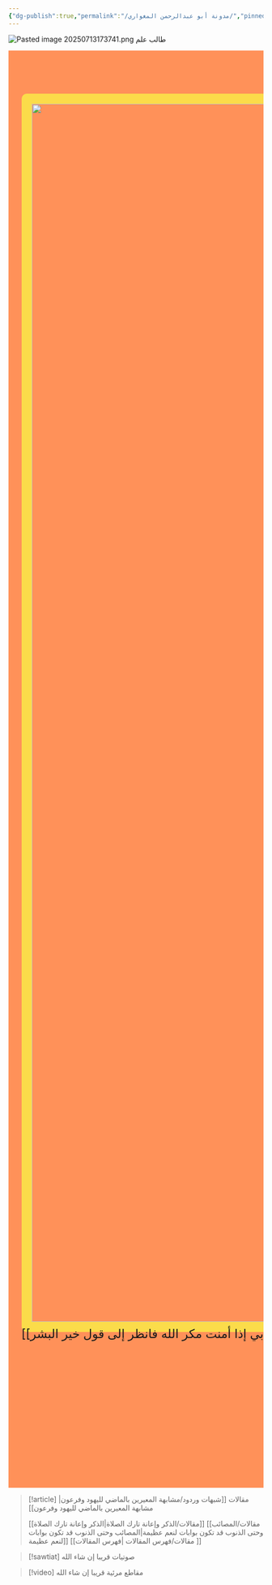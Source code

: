 ```yaml
---
{"dg-publish":true,"permalink":"/مدونة أبو عبدالرحمن المغواري/","pinned":true,"tags":["gardenEntry"],"noteIcon":"📑","created":"2025-07-07T15:47:25.231+03:00","updated":"2025-07-23T07:49:02.898+03:00"}
---
```


![Pasted image 20250713173741.png](/img/user/Attachments/Pasted%20image%2020250713173741.png)
طالب علم
<div style="display: flex; overflow-x: auto; gap: 1rem; padding: 1rem; scroll-behavior: smooth; background-color: #ff9159">
  <div style="min-width: 30vw; height: 70vh; #ccc; border-radius: 10px; flex-shrink: 0; font-size: 1.5rem; align-items: center;">
  <br>
  <img style="height:60vh; width:50vw ;align-items: center; justify-content: center; 30vw; object-fit: cover; border: 20px solid #fbdc4a; border-radius: 10px; flex-shrink: 0; display: flex; align-items: center; justify-content: center; position:relative; left:1vw; top:1vh;" src="https://github.com/Almighwary/Almighwary/blob/main/src/site/img/mountains%20with%20wind%20currents%203.png?raw=true"/>
<span style="position:relative; left: 1vw;">
<br>
[[مقالات/ما أدري ما يفعل بي إذا أمنت مكر الله فانظر إلى قول خير البشر\|ما أدري ما يفعل بي إذا أمنت مكر الله فانظر إلى قول خير البشر]]    
</span>
  </div>
  <div style="min-width: 300px; height: 200px; background: #f0f0f0; border: 2px solid #ccc; border-radius: 10px; flex-shrink: 0; display: flex; align-items: center; justify-content: center; font-size: 1.5rem;">
    [[فهرس المقالات\|فهرس المقالات]]
  </div>
  <!-- Add more pages here -->
</div>


> [!article] مقالات
> [[شبهات وردود/مشابهة المعيرين بالماضي لليهود وفرعون\|مشابهة المعيرين بالماضي لليهود وفرعون]]
> 
> [[مقالات/الذكر وإعانة تارك الصلاة\|الذكر وإعانة تارك الصلاة]]
> [[مقالات/المصائب وحتى الذنوب قد تكون بوابات لنعم عظيمة\|المصائب وحتى الذنوب قد تكون بوابات لنعم عظيمة]]
> [[مقالات/فهرس المقالات \|فهرس المقالات ]]

> [!sawtiat] صوتيات
> قريبا إن شاء الله

> [!video] مقاطع مرئية
> قريبا إن شاء الله 

